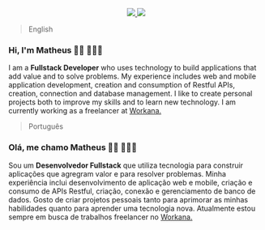   <p align="center">
    <a href="https://www.linkedin.com/in/matheuspr/">
      <img src="https://img.shields.io/badge/-Matheus Ribeiro-blue?style=flat-square&logo=Linkedin&logoColor=white&link=https://www.linkedin.com/in/matheuspr/">
    </a>
    <a href="https://ribeiromatheus.github.io/portfolio">
      <img src="https://img.shields.io/badge/Portfolio-Matheus%20Ribeiro-blue">
    </a>
  </p>

> English
### Hi, I'm Matheus 👋🏾 👩🏾‍💻
I am a **Fullstack Developer** who uses technology to build applications that add value and to solve problems. My experience includes web and mobile application development, creation and consumption of Restful APIs, creation, connection and database management. I like to create personal projects both to improve my skills and to learn new technology. I am currently working as a freelancer at <a target="_blank" href="https://www.workana.com/freelancer/8fded6f07d872eef3def953c9c429bdb">Workana.</a>

> Português
### Olá, me chamo Matheus 👋🏾 👩🏾‍💻
Sou um **Desenvolvedor Fullstack** que utiliza tecnologia para construir aplicações que agregram valor e para resolver problemas. Minha experiência inclui desenvolvimento de aplicação web e mobile, criação e consumo de APIs Restful, criação, conexão e gerenciamento de banco de dados. Gosto de criar projetos pessoais tanto para aprimorar as minhas habilidades quanto para aprender uma tecnologia nova. Atualmente estou sempre em busca de trabalhos freelancer no <a target="_blank" href="https://www.workana.com/freelancer/8fded6f07d872eef3def953c9c429bdb">Workana.</a>

<!--
**ribeiromatheus/ribeiromatheus** is a ✨ _special_ ✨ repository because its `README.md` (this file) appears on your GitHub profile.

Here are some ideas to get you started:

- 🔭 I’m currently working on ...
- 🌱 I’m currently learning ...
- 👯 I’m looking to collaborate on ...
- 🤔 I’m looking for help with ...
- 💬 Ask me about ...
- 📫 How to reach me: ...
- 😄 Pronouns: ...
- ⚡ Fun fact: ...
-->
